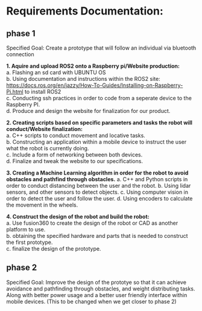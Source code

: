 # Requirements Documentation:

<h2> phase 1 </h2>

Specified Goal: Create a prototype that will follow an individual via bluetooth connection

__1. Aquire and upload ROS2 onto a Raspberry pi/Website production:__   
a. Flashing an sd card with UBUNTU OS  
b. Using documentation and instructions within the ROS2 site: https://docs.ros.org/en/jazzy/How-To-Guides/Installing-on-Raspberry-Pi.html to install ROS2  
c. Conducting ssh practices in order to code from a seperate device to the Raspberry PI.  
d. Produce and design the website for finalization for our product.

__2. Creating scripts based on specific parameters and tasks the robot will conduct/Website finalization:__    
a. C++ scripts to conduct movement and locative tasks.  
b. Constructing an application within a mobile device to instruct the user what the robot is currently doing.  
c. Include a form of networking between both devices.  
d. Finalize and tweak the website to our specifications.

__3. Creating a Machine Learning algorithm in order for the robot to avoid obstacles and pathfind through obstacles.__
a. C++ and Python scripts in order to conduct distancing between the user and the robot.
b. Using lidar sensors, and other sensors to detect objects.
c. Using computer vision in order to detect the user and follow the user.
d. Using encoders to calculate the movement in the wheels.


__4. Construct the design of the robot and build the robot:__  
a. Use fusion360 to create the design of the robot or CAD as another platform to use.  
b. obtaining the specified hardware and parts that is needed to construct the first prototype.  
c. finalize the design of the prototype.  

<h2> phase 2 </h2>    
Specified Goal: Improve the design of the prototye so that it can achieve avoidance and pathfinding through obstacles, and weight distributing tasks. Along with better power usage and a better user friendly interface within mobile devices. (This to be changed when we get closer to phase 2)

